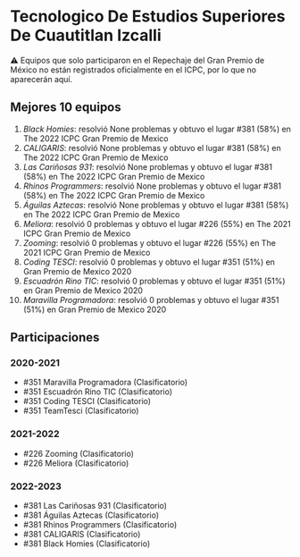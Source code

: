 # Tecnologico De Estudios Superiores De Cuautitlan Izcalli

:warning: Equipos que solo participaron en el Repechaje del Gran Premio de México no están registrados oficialmente en el ICPC, por lo que no aparecerán aquí.

## Mejores 10 equipos

1. _Black Homies_: resolvió None problemas y obtuvo el lugar #381 (58%) en The 2022 ICPC Gran Premio de Mexico
1. _CALIGARIS_: resolvió None problemas y obtuvo el lugar #381 (58%) en The 2022 ICPC Gran Premio de Mexico
1. _Las Cariñosas 931_: resolvió None problemas y obtuvo el lugar #381 (58%) en The 2022 ICPC Gran Premio de Mexico
1. _Rhinos Programmers_: resolvió None problemas y obtuvo el lugar #381 (58%) en The 2022 ICPC Gran Premio de Mexico
1. _Águilas Aztecas_: resolvió None problemas y obtuvo el lugar #381 (58%) en The 2022 ICPC Gran Premio de Mexico
1. _Meliora_: resolvió 0 problemas y obtuvo el lugar #226 (55%) en The 2021 ICPC Gran Premio de Mexico
1. _Zooming_: resolvió 0 problemas y obtuvo el lugar #226 (55%) en The 2021 ICPC Gran Premio de Mexico
1. _Coding TESCI_: resolvió 0 problemas y obtuvo el lugar #351 (51%) en Gran Premio de Mexico 2020
1. _Escuadrón Rino TIC_: resolvió 0 problemas y obtuvo el lugar #351 (51%) en Gran Premio de Mexico 2020
1. _Maravilla Programadora_: resolvió 0 problemas y obtuvo el lugar #351 (51%) en Gran Premio de Mexico 2020

## Participaciones

### 2020-2021

- #351 Maravilla Programadora (Clasificatorio)
- #351 Escuadrón Rino TIC (Clasificatorio)
- #351 Coding TESCI (Clasificatorio)
- #351 TeamTesci (Clasificatorio)

### 2021-2022

- #226 Zooming (Clasificatorio)
- #226 Meliora (Clasificatorio)

### 2022-2023

- #381 Las Cariñosas 931 (Clasificatorio)
- #381 Águilas Aztecas (Clasificatorio)
- #381 Rhinos Programmers (Clasificatorio)
- #381 CALIGARIS (Clasificatorio)
- #381 Black Homies (Clasificatorio)



